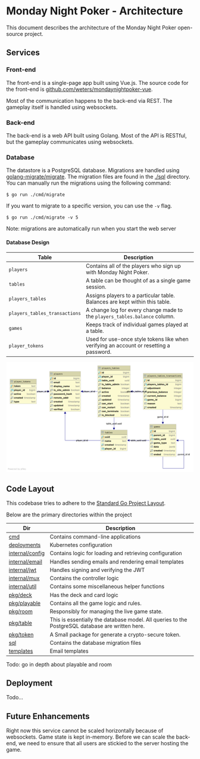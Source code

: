 # Monday Night Poker - Architecture

This document describes the architecture of the Monday Night Poker open-source project.

## Services

### Front-end

The front-end is a single-page app built using Vue.js. The source code for the front-end is [github.com/weters/mondaynightpoker-vue](https://github.com/weters/mondaynightpoker-vue).

Most of the communication happens to the back-end via REST. The gameplay itself is handled using websockets.

### Back-end

The back-end is a web API built using Golang. Most of the API is RESTful, but the gameplay communicates using websockets.

### Database

The datastore is a PostgreSQL database. Migrations are handled using [golang-migrate/migrate](https://github.com/golang-migrate/migrate). The migration files are found in the [./sql](./sql) directory. You can manually run the migrations using the following command:
```shell
$ go run ./cmd/migrate
```

If you want to migrate to a specific version, you can use the `-v` flag.
```shell
$ go run ./cmd/migrate -v 5
```

Note: migrations are automatically run when you start the web server

#### Database Design

Table | Description
--- | ---
`players` | Contains all of the players who sign up with Monday Night Poker.
`tables` | A table can be thought of as a single game session.
`players_tables` | Assigns players to a particular table. Balances are kept within this table.
`players_tables_transactions` | A change log for every change made to the `players_tables.balance` column.
`games` | Keeps track of individual games played at a table.
`player_tokens` | Used for use-once style tokens like when verifying an account or resetting a password.

![Database Design](assets/tables.png)

## Code Layout

This codebase tries to adhere to the [Standard Go Project Layout](https://github.com/golang-standards/project-layout).

Below are the primary directories within the project

Dir | Description
--- | ---
[cmd](cmd) | Contains command-line applications
[deployments](deployments) | Kubernetes configuration
[internal/config](internal/config) | Contains logic for loading and retrieving configuration
[internal/email](internal/email) | Handles sending emails and rendering email templates
[internal/jwt](internal/jwt) | Handles signing and verifying the JWT
[internal/mux](internal/mux) | Contains the controller logic
[internal/util](internal/util) | Contains some miscellaneous helper functions
[pkg/deck](pkg/deck) | Has the deck and card logic
[pkg/playable](pkg/playable) | Contains all the game logic and rules.
[pkg/room](pkg/room) | Responsibly for managing the live game state.
[pkg/table](pkg/table) | This is essentially the database model. All queries to the PostgreSQL database are written here.
[pkg/token](pkg/token) | A Small package for generate a crypto-secure token.
[sql](sql) | Contains the database migration files
[templates](templates) | Email templates

Todo: go in depth about playable and room

## Deployment

Todo...

## Future Enhancements

Right now this service cannot be scaled horizontally because of websockets. Game state is kept in-memory. Before we can scale the back-end, we need to ensure that all users are stickied to the server hosting the game.
